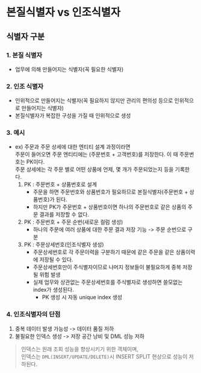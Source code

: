 # 본질식별자 vs 인조식별자

## 식별자 구분

### 1. 본질 식별자
- 업무에 의해 만들어지는 식별자(꼭 필요한 식별자)
### 2. 인조 식별자
- 인위적으로 만들어지는 식별자(꼭 필요하지 않지만 관리의 편의성 등으로 인위적으로 만들어지는 식별자)
- 본질식별자가 복잡한 구성을 가질 때 인위적으로 생성


### 3. 예시
- ex) 주문과 주문 상세에 대한 엔티티 설계 과정이라면  
      주문이 들어오면 주문 엔티티에는 (주문번호 + 고객번호)를 저장한다. 이 때 주문번호는 PK이다.   
      주문 상세에는 각 주문 별로 어떤 상품에 언제, 몇 개가 주문되었는지 등을 기록한다.
    1. PK : 주문번호 + 상품번호로 설계
       - 주문을 하면 주문번호와 상품번호가 필요하므로 본질식별자(주문번호 + 상품번호)가 된다.
       - 하지만 PK가 주문번호 + 상품번호이면 하나의 주문번호로 같은 상품의 주문 결과를 저장할 수 없다.
    2. PK : 주문번호 + 주문 순번(새로운 컬럼 생성)
       - 하나의 주문에 여러 상품에 대한 주문 결과 저장 기능 -> 주문 순번으로 구분
    3. PK : 주문상세번호(인조식별자 생성)
        - 주문상세번호로 각 주문이력을 구분하기 때문에 같은 주문을 같은 상품이력에 저장될 수 있다.
        - 주문상세번호만이 주식별자이므로 나머지 정보들이 불필요하게 중복 저장될 위험 발생
        - 실제 업무와 상관없는 주문상세번호를 주식별자로 생성하면 쓸모없는 index가 생성된다.
          - PK 생성 시 자동 unique index 생성

### 4. 인조식별자의 단점
1. 중복 데이터 발생 가능성 -> 데이터 품질 저하
2. 불필요한 인덱스 생성 -> 저장 공간 낭비 및 DML 성능 저하
> 인덱스는 원래 조회 성능을 향상시키기 위한 객체이며,  
  인덱스는 `DML(INSERT/UPDATE/DELETE)`시 INSERT SPLIT 현상으로 성능이 저하된다.


